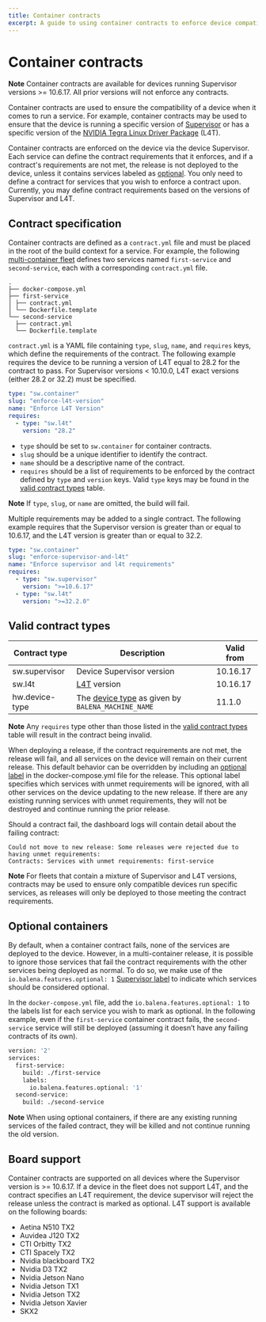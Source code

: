 ```yaml
---
title: Container contracts
excerpt: A guide to using container contracts to enforce device compatibility
---
```


# Container contracts

**Note** Container contracts are available for devices running Supervisor versions >= 10.6.17. All prior versions will not enforce any contracts.

Container contracts are used to ensure the compatibility of a device when it comes to run a service. For example, container contracts may be used to ensure that the device is running a specific version of [Supervisor][supervisor] or has a specific version of the [NVIDIA Tegra Linux Driver Package][l4t] (L4T).

Container contracts are enforced on the device via the device Supervisor. Each service can define the contract requirements that it enforces, and if a contract's requirements are not met, the release is not deployed to the device, unless it contains services labeled as [optional](#optional-containers). You only need to define a contract for services that you wish to enforce a contract upon. Currently, you may define contract requirements based on the versions of Supervisor and L4T.

## Contract specification

Container contracts are defined as a `contract.yml` file and must be placed in the root of the build context for a service. For example, the following [multi-container fleet][multicontainer] defines two services named `first-service` and `second-service`, each with a corresponding `contract.yml` file.

```shell
.
├── docker-compose.yml
├── first-service
│ ├── contract.yml
│ └── Dockerfile.template
└── second-service
  ├── contract.yml
  └── Dockerfile.template
```

`contract.yml` is a YAML file containing `type`, `slug`, `name`, and `requires` keys, which define the requirements of the contract. The following example requires the device to be running a version of L4T equal to 28.2 for the contract to pass. For Supervisor versions < 10.10.0, L4T exact versions (either 28.2 or 32.2) must be specified.

```yaml
type: "sw.container"
slug: "enforce-l4t-version"
name: "Enforce L4T Version"
requires:
  - type: "sw.l4t"
    version: "28.2"
```

- `type` should be set to `sw.container` for container contracts.
- `slug` should be a unique identifier to identify the contract.
- `name` should be a descriptive name of the contract.
- `requires` should be a list of requirements to be enforced by the contract defined by `type` and `version` keys. Valid `type` keys may be found in the [valid contract types][valid-contracts] table.

**Note** If `type`, `slug`, or `name` are omitted, the build will fail.

Multiple requirements may be added to a single contract. The following example requires that the Supervisor version is greater than or equal to 10.6.17, and the L4T version is greater than or equal to 32.2.

```yaml
type: "sw.container"
slug: "enforce-supervisor-and-l4t"
name: "Enforce supervisor and l4t requirements"
requires:
  - type: "sw.supervisor"
    version: ">=10.6.17"
  - type: "sw.l4t"
    version: ">=32.2.0"
```

## Valid contract types

| Contract type  | Description                                                      | Valid from |
|----------------|------------------------------------------------------------------|------------|
| sw.supervisor  | Device Supervisor version                                        | 10.16.17   |
| sw.l4t         | [L4T][l4t] version                                               | 10.16.17   |
| hw.device-type | The [device type][device-type] as given by `BALENA_MACHINE_NAME` | 11.1.0     |

**Note** Any `requires` type other than those listed in the [valid contract types][valid-contracts] table will result in the contract being invalid.

When deploying a release, if the contract requirements are not met, the release will fail, and all services on the device will remain on their current release. This default behavior can be overridden by including an [optional label](#optional-containers) in the docker-compose.yml file for the release. This optional label specifies which services with unmet requirements will be ignored, with all other services on the device updating to the new release. If there are any existing running services with unmet requirements, they will not be destroyed and continue running the prior release.

Should a contract fail, the dashboard logs will contain detail about the failing contract:

```shell
Could not move to new release: Some releases were rejected due to having unmet requirements:
Contracts: Services with unmet requirements: first-service
```

**Note** For fleets that contain a mixture of Supervisor and L4T versions, contracts may be used to ensure only compatible devices run specific services, as releases will only be deployed to those meeting the contract requirements.

## Optional containers

By default, when a container contract fails, none of the services are deployed to the device. However, in a multi-container release, it is possible to ignore those services that fail the contract requirements with the other services being deployed as normal. To do so, we make use of the `io.balena.features.optional: 1` [Supervisor label][labels] to indicate which services should be considered optional.

In the `docker-compose.yml` file, add the `io.balena.features.optional: 1` to the labels list for each service you wish to mark as optional. In the following example, even if the `first-service` container contract fails, the `second-service` service will still be deployed (assuming it doesn’t have any failing contracts of its own).

```Dockerfile
version: '2'
services:
  first-service:
    build: ./first-service
    labels:
      io.balena.features.optional: '1'
  second-service:
    build: ./second-service
```

**Note** When using optional containers, if there are any existing running services of the failed contract, they will be killed and not continue running the old version.

## Board support

Container contracts are supported on all devices where the Supervisor version is >= 10.6.17. If a device in the fleet does not support L4T, and the contract specifies an L4T requirement, the device supervisor will reject the release unless the contract is marked as optional. L4T support is available on the following boards:

- Aetina N510 TX2
- Auvidea J120 TX2
- CTI Orbitty TX2
- CTI Spacely TX2
- Nvidia blackboard TX2
- Nvidia D3 TX2
- Nvidia Jetson Nano
- Nvidia Jetson TX1
- Nvidia Jetson TX2
- Nvidia Jetson Xavier
- SKX2

[os]: /reference/OS/overview/2.x/
[supervisor]: /reference/supervisor/supervisor-api/
[multicontainer]: /learn/develop/multicontainer/
[labels]: /learn/develop/multicontainer/#labels
[l4t]: https://developer.nvidia.com/embedded/linux-tegra
[valid-contracts]:#valid-contract-types
[device-type]:/reference/base-images/devicetypes/
